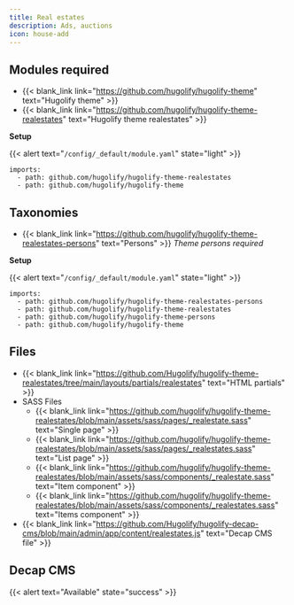 ```yaml
---
title: Real estates
description: Ads, auctions
icon: house-add
---
```


## Modules required

- {{< blank_link link="https://github.com/hugolify/hugolify-theme" text="Hugolify theme" >}}
- {{< blank_link link="https://github.com/hugolify/hugolify-theme-realestates" text="Hugolify theme realestates" >}}

**Setup**

{{< alert text="`/config/_default/module.yaml`" state="light" >}}

```go-html-template
imports:
  - path: github.com/hugolify/hugolify-theme-realestates
  - path: github.com/hugolify/hugolify-theme
```

## Taxonomies

- {{< blank_link link="https://github.com/hugolify/hugolify-theme-realestates-persons" text="Persons" >}} _Theme persons required_

**Setup**

{{< alert text="`/config/_default/module.yaml`" state="light" >}}

```go-html-template
imports:
  - path: github.com/hugolify/hugolify-theme-realestates-persons
  - path: github.com/hugolify/hugolify-theme-realestates
  - path: github.com/hugolify/hugolify-theme-persons
  - path: github.com/hugolify/hugolify-theme
```

## Files

- {{< blank_link link="https://github.com/Hugolify/hugolify-theme-realestates/tree/main/layouts/partials/realestates" text="HTML partials" >}}
- SASS Files
  - {{< blank_link link="https://github.com/hugolify/hugolify-theme-realestates/blob/main/assets/sass/pages/_realestate.sass" text="Single page" >}}
  - {{< blank_link link="https://github.com/hugolify/hugolify-theme-realestates/blob/main/assets/sass/pages/_realestates.sass" text="List page" >}}
  - {{< blank_link link="https://github.com/hugolify/hugolify-theme-realestates/blob/main/assets/sass/components/_realestate.sass" text="Item component" >}}
  - {{< blank_link link="https://github.com/hugolify/hugolify-theme-realestates/blob/main/assets/sass/components/_realestates.sass" text="Items component" >}}
- {{< blank_link link="https://github.com/Hugolify/hugolify-decap-cms/blob/main/admin/app/content/realestates.js" text="Decap CMS file" >}}

## Decap CMS

{{< alert text="Available" state="success" >}}
